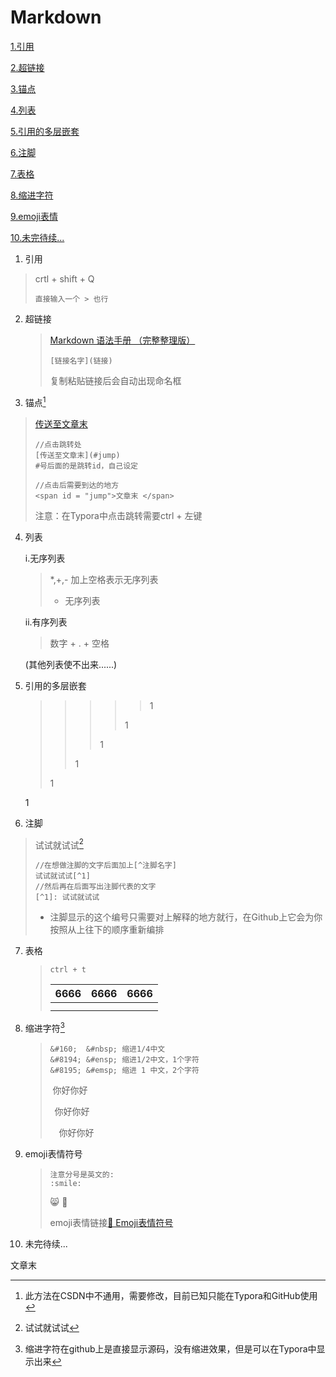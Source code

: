 # Markdown

[1.引用](#jump1)

[2.超链接](#jump2)

[3.锚点](#jump3)

[4.列表](#jump4)

[5.引用的多层嵌套](#jump5)

[6.注脚](#jump6)

[7.表格](#jump7)

[8.缩进字符](#jump8)

[9.emoji表情](#jump9)

[10.未完待续...](#jump10)

1. <span id = "jump1">引用</span>

> crtl + shift + Q
>
> ```
> 直接输入一个 > 也行
> ```
>
> 

2. <span id = "jump2">超链接</span>

	> [Markdown 语法手册 （完整整理版）](https://blog.csdn.net/witnessai1/article/details/52551362?ops_request_misc=%7B%22request%5Fid%22%3A%22165260117116781685350134%22%2C%22scm%22%3A%2220140713.130102334.pc%5Fall.%22%7D&request_id=165260117116781685350134&biz_id=0&utm_medium=distribute.pc_search_result.none-task-blog-2~all~first_rank_ecpm_v1~rank_v31_ecpm-3-52551362-null-null.142^v9^pc_search_result_cache,157^v4^control&utm_term=markdown语法&spm=1018.2226.3001.4187)
	>
	> ```
	> [链接名字](链接)
	> ```
	>
	> 复制粘贴链接后会自动出现命名框

3. <span id = "jump3">锚点</span>[^2]

  > [传送至文章末](#jump)
  >
  > ```
  > //点击跳转处
  > [传送至文章末](#jump)
  > #号后面的是跳转id，自己设定
  > 
  > //点击后需要到达的地方
  > <span id = "jump">文章末 </span>
  > ```
  >
  > 注意：在Typora中点击跳转需要ctrl + 左键
  >
  > [^2]: 此方法在CSDN中不通用，需要修改，目前已知只能在Typora和GitHub使用

4. <span id = "jump4">列表</span>

	i.无序列表

	> *,+,- 加上空格表示无序列表
	>
	> - 无序列表

	ii.有序列表

	> 数字 + . + 空格 

	(其他列表使不出来......)

5. <span id = "jump5">引用的多层嵌套</span>

	> > > > > 1
	> > > >
	> > > > 1
	> > >
	> > > 1
	> >
	> > 1
	>
	> 1

	1

6. <span id = "jump6">注脚</span>

  > 试试就试试[^1]
  >
  > [^1]: 试试就试试
  >
  > ```
  > //在想做注脚的文字后面加上[^注脚名字]
  > 试试就试试[^1]
  > //然后再在后面写出注脚代表的文字
  > [^1]: 试试就试试
  > ```
  >
  > - 注脚显示的这个编号只需要对上解释的地方就行，在Github上它会为你按照从上往下的顺序重新编排

7. <span id = "jump7">表格</span>

	> ```
	> ctrl + t
	> ```
	>
	> 
	>
	> | 6666 | 6666 | 6666 |
	> | :--: | :--: | :--: |
	> |      |      |      |
	> |      |      |      |

8. <span id = "jump8">缩进字符</span>[^3]

	> ```
	> &#160;  &#nbsp; 缩进1/4中文
	> &#8194; &#ensp; 缩进1/2中文，1个字符
	> &#8195; &#emsp; 缩进 1 中文，2个字符
	> ```
	>
	> &#160;你好你好
	>
	> &#8194;你好你好
	>
	> &#8195;你好你好
	>
	> [^3]:缩进字符在github上是直接显示源码，没有缩进效果，但是可以在Typora中显示出来

9. <span id = "jump9">emoji表情符号</span>

	> ```
	> 注意分号是英文的:
	> :smile:
	> ```
	>
	> :smile_cat: :sake:  
	>
	> emoji表情链接[🎁 Emoji表情符号](https://www.webfx.com/tools/emoji-cheat-sheet/)

10. <span id = "jump10">未完待续...</span>

	











<span id = "jump">文章末</span>

